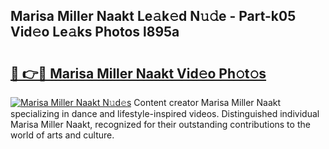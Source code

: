 ## Marisa Miller Naakt Le𝚊k𝚎d N𝚞𝚍e - Part-k05 Vid𝚎o Le𝚊ks Photos l895a

# <h2><a href="http://fb62ud1.evod.top/?m=Marisa+Miller+Naakt">🔗 👉🔴 Marisa Miller Naakt Vid𝚎o Ph𝚘t𝚘s</a></h2>

[![Marisa Miller Naakt N𝚞d𝚎s](https://i.imgur.com/8V9OHl7.gif)](http://fb62ud1.evod.top/?m=Marisa+Miller+Naakt)
Content creator Marisa Miller Naakt specializing in dance and lifestyle-inspired videos. Distinguished individual Marisa Miller Naakt, recognized for their outstanding contributions to the world of arts and culture. 
